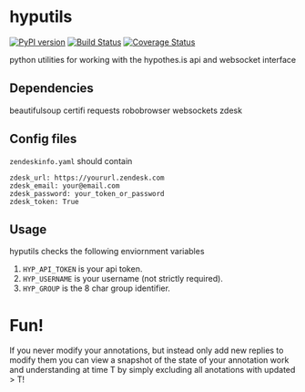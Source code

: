 # hyputils
[![PyPI version](https://badge.fury.io/py/hyputils.svg)](https://pypi.org/project/hyputils/)
[![Build Status](https://travis-ci.org/tgbugs/hyputils.svg?branch=master)](https://travis-ci.org/tgbugs/hyputils)
[![Coverage Status](https://coveralls.io/repos/github/tgbugs/hyputils/badge.svg?branch=master)](https://coveralls.io/github/tgbugs/hyputils?branch=master)

python utilities for working with the hypothes.is api and websocket interface

## Dependencies
beautifulsoup
certifi
requests
robobrowser
websockets
zdesk

## Config files
`zendeskinfo.yaml` should contain
```
zdesk_url: https://yoururl.zendesk.com
zdesk_email: your@email.com
zdesk_password: your_token_or_password
zdesk_token: True

```

## Usage
hyputils checks the following enviornment variables
1. `HYP_API_TOKEN` is your api token.
2. `HYP_USERNAME` is your username (not strictly required).
3. `HYP_GROUP` is the 8 char group identifier.

# Fun!
If you never modify your annotations, but instead
only add new replies to modify them you can view a
snapshot of the state of your annotation work and
understanding at time T by simply excluding all
anotations with updated > T!
